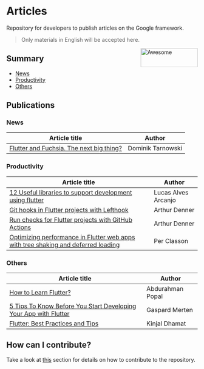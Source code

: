 # Articles

Repository for developers to publish articles on the Google framework.

> Only materials in English will be accepted here.

<img width="150" height="50" src="https://upload.wikimedia.org/wikipedia/commons/1/17/Google-flutter-logo.png" alt="Awesome" align="right">

## Summary

- [News](https://github.com/lucalves/artigos-flutter/blob/master/README.md#News)
- [Productivity](https://github.com/lucalves/artigos-flutter/blob/master/README.md#Productivity)
- [Others](https://github.com/lucalves/artigos-flutter/blob/master/README.md#Others)

## Publications

### News
Article title | Author 
---------------- | ----- 
[Flutter and Fuchsia. The next big thing?](https://medium.com/swlh/flutter-and-fuchsia-the-death-of-react-android-a34f6d12bb82) | Dominik Tarnowski

### Productivity
Article title | Author 
---------------- | ----- 
[12 Useful libraries to support development using flutter](https://medium.com/flutter-community/12-useful-libraries-to-support-development-using-flutter-3b8df97d898) | Lucas Alves Arcanjo
[Git hooks in Flutter projects with Lefthook](https://dev.to/arthurdenner/git-hooks-in-flutter-projects-with-lefthook-52n) | Arthur Denner
[Run checks for Flutter projects with GitHub Actions](https://dev.to/arthurdenner/run-checks-for-flutter-projects-with-github-actions-7ld) | Arthur Denner
[Optimizing performance in Flutter web apps with tree shaking and deferred loading](https://medium.com/flutter/optimizing-performance-in-flutter-web-apps-with-tree-shaking-and-deferred-loading-535fbe3cd674) | Per Classon

### Others
Article title | Author 
---------------- | ----- 
[How to Learn Flutter?](https://medium.com/flutter-community/how-to-learn-flutter-886c0bad8a46) | Abdurahman Popal
[5 Tips To Know Before You Start Developing Your App with Flutter](https://medium.com/flutter-community/5-tips-to-know-before-you-start-developing-your-app-with-flutter-50771507dae0) | Gaspard Merten
[Flutter: Best Practices and Tips](https://medium.com/flutter-community/flutter-best-practices-and-tips-7c2782c9ebb5) | Kinjal Dhamat

## How can I contribute?

Take a look at [this](https://github.com/lucalves/artigos-flutter/blob/master/CONTRIBUTING.md) section for details on how to contribute to the repository.
